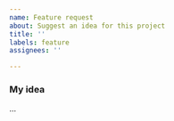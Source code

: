 ```yaml
---
name: Feature request
about: Suggest an idea for this project
title: ''
labels: feature
assignees: ''

---
```


### My idea ###
<!-- How do you want ccache to work or behave? -->

...
